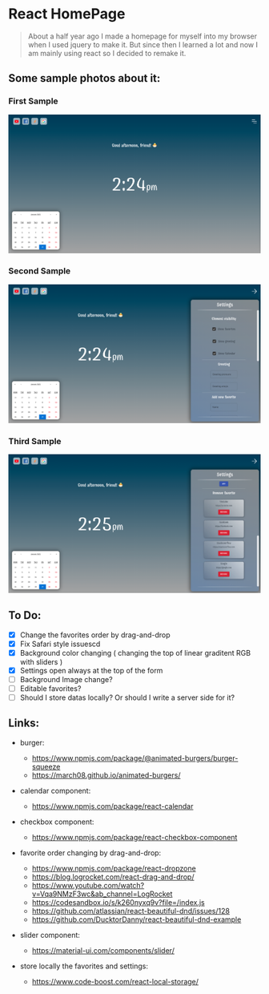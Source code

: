 # React HomePage

> About a half year ago I made a homepage for myself into my browser when I used jquery to make it. But since then I learned a lot and now I am mainly using react so I decided to remake it.

## Some sample photos about it:

### First Sample

![sample1](./client/sample_photos/sample1.png)

### Second Sample

![sample1](./client/sample_photos/sample2.png)

### Third Sample

![sample1](./client/sample_photos/sample3.png)

## To Do:

* [x] Change the favorites order by drag-and-drop
* [x] Fix Safari style issuescd 
* [x] Background color changing ( changing the top of linear graditent  RGB with sliders )
* [x] Settings open always at the top of the form
* [ ] Background Image change?
* [ ] Editable favorites?
* [ ] Should I store datas locally? Or should I write a server side for it?

## Links:

* burger:
   * https://www.npmjs.com/package/@animated-burgers/burger-squeeze
   * https://march08.github.io/animated-burgers/

* calendar component:
   * https://www.npmjs.com/package/react-calendar

* checkbox component:
   * https://www.npmjs.com/package/react-checkbox-component

* favorite order changing by drag-and-drop:
   * https://www.npmjs.com/package/react-dropzone
   * https://blog.logrocket.com/react-drag-and-drop/
   * https://www.youtube.com/watch?v=Vqa9NMzF3wc&ab_channel=LogRocket
   * https://codesandbox.io/s/k260nyxq9v?file=/index.js
   * https://github.com/atlassian/react-beautiful-dnd/issues/128
   * https://github.com/DucktorDanny/react-beautiful-dnd-example

* slider component:
   * https://material-ui.com/components/slider/

* store locally the favorites and settings:
   * https://www.code-boost.com/react-local-storage/